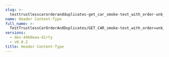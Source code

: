 ```yaml
---
slug: >-
  testtrustlesscarorderandduplicates-get_car_smoke-test_with_order-unk_of_unixfs_directory-header_content-type
name: Header Content-Type
full_name: >-
  TestTrustlessCarOrderAndDuplicates/GET_CAR_smoke-test_with_order=unk_of_UnixFS_Directory/Header_Content-Type
versions:
  - dev-44b0eaa-dirty
  - v0.0.2
title: Header Content-Type
---
```


